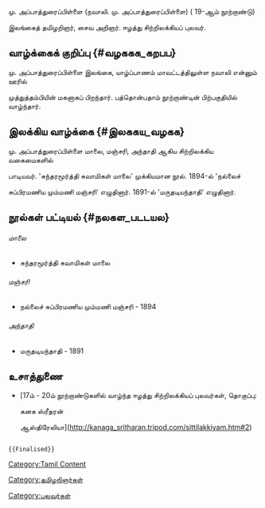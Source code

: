 மு. அப்பாத்துரைப்பிள்ளை (நவாலி. மு. அப்பாத்துரைப்பிள்ளை) ( 19-ஆம் நூற்றாண்டு)
இலங்கைத் தமிழறிஞர், சைவ அறிஞர். ஈழத்து சிற்றிலக்கியப் புலவர்.

## வாழ்க்கைக் குறிப்பு {#வழககக_கறபப}

மு. அப்பாத்துரைப்பிள்ளை இலங்கை, யாழ்ப்பாணம் மாவட்டத்திலுள்ள நவாலி என்னும் ஊரில்
முத்துத்தம்பியின் மகனாகப் பிறந்தார். பத்தொன்பதாம் நூற்றாண்டின் பிற்பகுதியில் வாழ்ந்தார்.

## இலக்கிய வாழ்க்கை {#இலககய_வழகக}

மு. அப்பாத்துரைப்பிள்ளை மாலை, மஞ்சரி, அந்தாதி ஆகிய சிற்றிலக்கிய வகைமைகளில்
பாடியவர். \'சுந்தரமூர்த்தி சுவாமிகள் மாலை\' முக்கியமான நூல். 1894-ல் \'நல்லைச்
சுப்பிரமணிய மும்மணி மஞ்சரி\' எழுதினார். 1891-ல் \'மருதடியந்தாதி\' எழுதினார்.

## நூல்கள் பட்டியல் {#நலகள_படடயல}

###### மாலை

-   சுந்தரமூர்த்தி சுவாமிகள் மாலை

###### மஞ்சரி

-   நல்லைச் சுப்பிரமணிய மும்மணி மஞ்சரி - 1894

###### அந்தாதி

-   மருதடியந்தாதி - 1891

## உசாத்துணை

-   [17ம் - 20ம் நூற்றாண்டுகளில் வாழ்ந்த ஈழத்து சிற்றிலக்கியப் புலவர்கள், தொகுப்பு:
    கனக ஸ்ரீதரன்
    ஆஸ்திரேலியா](http://kanaga_sritharan.tripod.com/sittilakkiyam.htm#2)

```{=mediawiki}
{{Finalised}}
```
[Category:Tamil Content](Category:Tamil_Content "wikilink")
[Category:தமிழறிஞர்கள்](Category:தமிழறிஞர்கள் "wikilink")
[Category:புலவர்கள்](Category:புலவர்கள் "wikilink")
